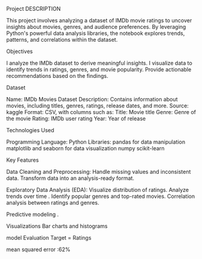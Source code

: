  Project DESCRIPTION

 
This project involves analyzing a dataset of IMDb movie ratings to uncover insights about movies, genres, and audience preferences. By leveraging Python's powerful data analysis libraries, the notebook explores trends, patterns, and correlations within the dataset.

Objectives

I analyze the IMDb dataset to derive meaningful insights.
I visualize data to identify trends in ratings, genres, and movie popularity.
Provide actionable recommendations based on the findings.
  
Dataset

Name: IMDb Movies Dataset
Description: Contains information about movies, including titles, genres, ratings, release dates, and more.
Source: kaggle
Format: CSV, with columns such as:
Title: Movie title
Genre: Genre of the movie
Rating: IMDb user rating
Year: Year of release

 Technologies Used
 
Programming Language: Python
Libraries:
pandas for data manipulation
matplotlib and seaborn for data visualization
numpy
scikit-learn


 Key Features
 
Data Cleaning and Preprocessing:
Handle missing values and inconsistent data.
Transform data into an analysis-ready format.

Exploratory Data Analysis (EDA):
Visualize distribution of ratings.
Analyze trends over time .
Identify popular genres and top-rated movies.
Correlation analysis between ratings and genres.

Predictive modeling .

 Visualizations
Bar charts and histograms

 model Evaluation
 Target = Ratings

 mean squared error :62%
